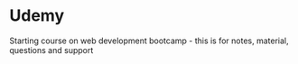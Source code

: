 # Udemy
Starting course on web development bootcamp - this is for notes, material, questions and support
